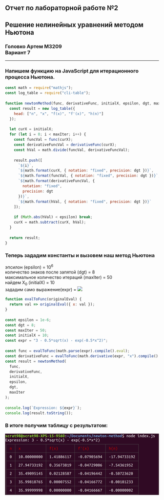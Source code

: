 ## Отчет по лабораторной работе №2

## Решение нелинейных уравнений методом Ньютона

### Головко Артем М3209 <br> Вариант 7

---

### Напишем функцию на JavaScript для итерационного процесса Ньютона.

```javascript
const math = require("mathjs");
const log_table = require("cli-table");

function newtonMethod(func, derivativeFunc, initialX, epsilon, dgt, maxIter) {
  const result = new log_table({
    head: ["n", "x", "f(x)", "f'(x)", "h(n)"]
  });

  let curX = initialX;
  for (let i = 0; i < maxIter; i++) {
    const funcVal = func(curX);
    const derivativeFuncVal = derivativeFunc(curX);
    const hVal = math.divide(funcVal, derivativeFuncVal);

    result.push([
      `${i}`,
      `${math.format(curX, { notation: "fixed", precision: dgt })}`,
      `${math.format(funcVal, { notation: "fixed", precision: dgt })}`,
      `${math.format(derivativeFuncVal, {
        notation: "fixed",
        precision: dgt
      })}`,
      `${math.format(hVal, { notation: "fixed", precision: dgt })}`
    ]);

    if (Math.abs(hVal) < epsilon) break;
    curX = math.subtract(curX, hVal);
  }

  return result;
}
```

### Теперь зададим константы и вызовем наш метод Ньютона

эпсилон (epsilon) = 10<sup>6</sup> <br>
количество знаков после запятой (dgt) = 8 <br>
максимальное количество итераций (maxIter) = 50 <br>
найдем X<sub>0</sub> (initialX) = 10 <br>
зададим само выражение(expr) = <img src="https://latex.codecogs.com/gif.latex?3%20-%200.5*sqrt(x)%20-%20exp(-0.5*x^2)"/>

```javascript
function evalToFunc(originalEval) {
  return val => originalEval({ x: val });
}

const epsilon = 1e-6;
const dgt = 8;
const maxIter = 50;
const initialX = 10;
const expr = "3 - 0.5*sqrt(x) - exp(-0.5*x^2)";

const func = evalToFunc(math.parse(expr).compile().eval);
const derivativeFunc = evalToFunc(math.derivative(expr, "x").compile().eval);
const result = newtonMethod(
  func,
  derivativeFunc,
  initialX,
  epsilon,
  dgt,
  maxIter
);

console.log(`Expression: ${expr}`);
console.log(result.toString());
```

### В итоге получим таблицу с результатом:

![screen](screen.png)

